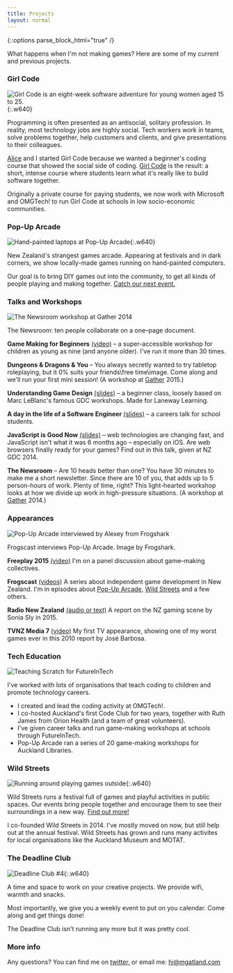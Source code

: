 ```yaml
---
title: Projects
layout: normal
---
```


{::options parse_block_html="true" /}

What happens when I'm not making games? Here are some of my current and previous projects.

<h3>Girl Code</h3>

![Girl Code is an eight-week software adventure for young women aged 15 to 25.](/images/girl-code.png){:.w640}

Programming is often presented as an antisocial, solitary profession. In reality, most technology jobs are highly social. Tech workers work in teams, solve problems together, help customers and clients, and give presentations to their colleagues.

[Alice](https://twitter.com/tangygrape) and I started Girl Code because we wanted a beginner's coding course that showed the social side of coding. [Girl Code](http://girlcode.co.nz/) is the result: a short, intense course where students learn what it's really like to build software together.

Originally a private course for paying students, we now work with Microsoft and OMGTech! to run Girl Code at schools in low socio-economic communities.

<h3>Pop-Up Arcade</h3>

![Hand-painted laptops at Pop-Up Arcade](/images/pop-up-arcade.jpg){:.w640}

New Zealand's strangest games arcade. Appearing at festivals and in dark corners, we show locally-made games running on hand-painted computers.

Our goal is to bring DIY games out into the community, to get all kinds of people playing and making together. [Catch our next event.](http://popuparcade.co.nz)

<h3>Talks and Workshops</h3>

![The Newsroom workshop at Gather 2014](/images/2014-07-12-gather-newsroom-workshop-800x.jpg)

<p class="caption">The Newsroom: ten people collaborate on a one–page document.</p>

<p><strong>Game Making for Beginners</strong> <a href="https://www.youtube.com/watch?v=mfd0Utm7ePI/">(video)</a> – a super-accessible workshop for children as young as nine (and anyone older). I've run it more than 30 times.</p>

<p><strong>Dungeons &amp; Dragons &amp; You</strong> – You always secretly wanted to try tabletop roleplaying, but it 0% suits your friends\free time\image. Come along and we'll run your first mini session! (A workshop at <a href="http://gathergather.co.nz/">Gather</a> 2015.)</p>

<p><strong>Understanding Game Design</strong> <a href="http://www.matthewgatland.com/game-design-talk/">(slides)</a> – a beginner class, loosely based on Marc LeBlanc's famous GDC workshops. Made for Laneway Learning.</p>

<p><strong>A day in the life of a Software Engineer</strong> <a href="http://www.matthewgatland.com/talkforschools2/">(slides)</a> – a careers talk for school students.</p>

<p><strong>JavaScript is Good Now</strong> <a href="http://www.matthewgatland.com/javascriptisgoodnow/#/">(slides)</a> – web technologies are changing fast, and JavaScript isn't what it was 6 months ago – especially on iOS. Are web browsers finally ready for your games? Find out in this talk, given at NZ GDC 2014.</p>

<p><strong>The Newsroom</strong> – Are 10 heads better than one? You have 30 minutes to make me a short newsletter. Since there are 10 of you, that adds up to 5 person-hours of work. Plenty of time, right? This light-hearted workshop looks at how we divide up work in high-pressure situations. (A workshop at <a href="http://gathergather.co.nz/">Gather</a> 2014.)</p>

<h3>Appearances</h3>

![Pop-Up Arcade interviewed by Alexey from Frogshark](/images/frogscast.jpg)

<p class="caption">Frogscast interviews Pop-Up Arcade. Image by Frogshark.</p>

<p><strong>Freeplay 2015</strong> <a href="https://www.youtube.com/watch?v=4_ktMqNnXaQ">(video)</a> I'm on a panel discussion about game–making collectives.</p>

<p><strong>Frogscast</strong> <a href="http://frogshark.com/podcast-2/">(videos)</a> A series about independent game development in New Zealand. I'm in episodes about <a href="http://frogshark.com/2015/06/podcast-05-pop-up-arcade/">Pop-Up Arcade</a>, <a href="https://www.youtube.com/watch?v=BT4FsWm-hko">Wild Streets</a> and a few others.</p>

<p><strong>Radio New Zealand</strong> <a href="http://www.radionz.co.nz/national/programmes/nz-society/20150225">(audio or text)</a> A report on the NZ gaming scene by Sonia Sly in 2015.</p>

<p><strong>TVNZ Media 7</strong> <a href="https://www.youtube.com/watch?v=2sZX9n0YC7w">(video)</a> My first TV appearance, showing one of my worst games ever in this 2010 report by José Barbosa.</p>

<h3>Tech Education</h3>

![Teaching Scratch for FutureInTech](/images/workshops-futureintech.jpg)

I've worked with lots of organisations that teach coding to children and promote technology careers.

* I created and lead the coding activity at OMGTech!.
* I co-hosted Auckland's first Code Club for two years, together with Ruth James from Orion Health (and a team of great volunteers).
* I've given career talks and run game-making workshops at schools through FutureInTech.
* Pop-Up Arcade ran a series of 20 game-making workshops for Auckland Libraries.

<!--
Education work

Talks:
- Te Atatu Intermediate (again) (FutureInTech) 2015-07-27
- Waiheke High School (FutureInTech) 2015-05-22 * 6!
- Selwyn College (FutureInTech) 2015-05-06
- Epsom Girls Grammar School (FutureInTech) 2015-04-29
- Survival Code launch event 2015-04-15
- Liston College (FutureInTech) 2015-02-12
- Te Atatu Intermediate (FutureInTech) 2014-11-03
- Avondale College (FutureInTech) 2014-07-25
- Mount Roskill Grammar School (ICT-Connect)
- Glendowie College (FIT)

Orion Health Code Club (ages 11 to 13)
- 2014 Term 4, started the club, organising, creating activites and mentoring
- 2015 Term 1 cont
- I'm still involved but trying to do less organisational work as our other mentors take on more responsibility

OMGTech running the coding activity (ages 6 to 16):
- 2015-04-25 Tamaki Primary School
- 2015-02-28 Manurewa East School
- 2014-12-13 Edmonton Primary School
- 2014-10-17 at GridAKL

Game making workshops at City Center Library (with Scratch)
- 20 workshops at 20 Libraries in July 2015! (I was only at 17 of them)
- City Center Library - ages 13 and up 2015-04-16
- City Center Library - ages 12 and under 2015-04-11
- Library Staff 2015-04-02 (Stencyl, not Scratch)

Other Scratch workshops, through Future In Tech, usually for 9-year-olds:
- Rosebank Road 2014-08-29
- Epsom Normal Primary School (again) 2014-08-18
- Pt. England School 2014-08-08
- Ponsonby Primary School
- Epsom Normal Primary School 2014-06-23

Gather HTML+CSS or Python workshops (usually year 11\15-year-olds):
- Kaitaia Abundant Life School 2015-08-17
- Kelston Girls' College 2014-08-15
- Tamaki College
- Howick College
- Mount Roskill Grammar School
- Westlake Girls' High School
- Okaihau College

-->

<h3>Wild Streets</h3>

![Running around playing games outside](/images/wild-streets.jpg){:.w640}

Wild Streets runs a festival full of games and playful activities in public spaces. Our events bring people together and encourage them to see their surroundings in a new way. [Find out more!](http://wildstreets.weebly.com/)

I co-founded Wild Streets in 2014. I've mostly moved on now, but still help out at the annual festival. Wild Streets has grown and runs many activites for local organisations like the Auckland Museum and MOTAT.

<h3>The Deadline Club</h3>

![Deadline Club #4](/images/deadline-club.jpg){:.w640}

A time and space to work on your creative projects. We provide wifi, warmth and snacks.

Most importantly, we give you a weekly event to put on you calendar. Come along and get things done!

The Deadline Club isn't running any more but it was pretty cool.

<h3>More info</h3>

Any questions? You can find me on [twitter,](http://twitter.com/mgatland) or email me: <hi@mgatland.com>
